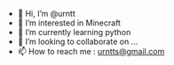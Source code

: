 - 👋 Hi, I’m @urntt
- 👀 I’m interested in Minecraft
- 🌱 I’m currently learning python
- 💞️ I’m looking to collaborate on ...
- 📫 How to reach me : urntts@gmail.com

<!---
urntt/urntt is a ✨ special ✨ repository because its `README.md` (this file) appears on your GitHub profile.
You can click the Preview link to take a look at your changes.
--->
